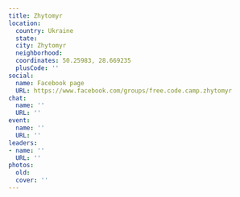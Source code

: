```yaml
---
title: Zhytomyr
location:
  country: Ukraine
  state: 
  city: Zhytomyr
  neighborhood: 
  coordinates: 50.25983, 28.669235
  plusCode: ''
social:
  name: Facebook page
  URL: https://www.facebook.com/groups/free.code.camp.zhytomyr
chat:
  name: ''
  URL: ''
event:
  name: ''
  URL: ''
leaders:
- name: ''
  URL: ''
photos:
  old: 
  cover: ''
---
```

